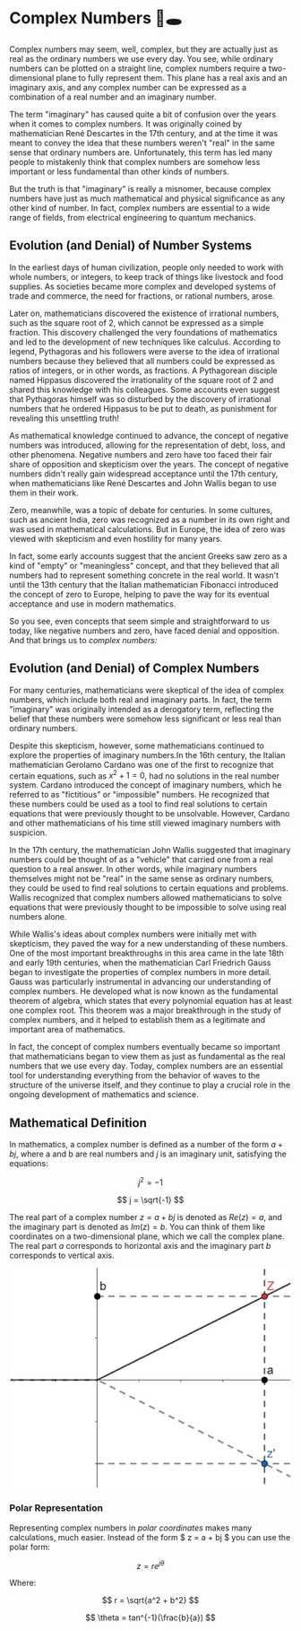 # Complex Numbers 🐇🕳️

Complex numbers may seem, well, complex, but they are actually just as real as the ordinary numbers we use every day. You see, while ordinary numbers can be plotted on a straight line, complex numbers require a two-dimensional plane to fully represent them. This plane has a real axis and an imaginary axis, and any complex number can be expressed as a combination of a real number and an imaginary number.

The term "imaginary" has caused quite a bit of confusion over the years when it comes to complex numbers. It was originally coined by mathematician René Descartes in the 17th century, and at the time it was meant to convey the idea that these numbers weren't "real" in the same sense that ordinary numbers are. Unfortunately, this term has led many people to mistakenly think that complex numbers are somehow less important or less fundamental than other kinds of numbers.

But the truth is that "imaginary" is really a misnomer, because complex numbers have just as much mathematical and physical significance as any other kind of number. In fact, complex numbers are essential to a wide range of fields, from electrical engineering to quantum mechanics.

## Evolution (and Denial) of Number Systems

In the earliest days of human civilization, people only needed to work with whole numbers, or integers, to keep track of things like livestock and food supplies. As societies became more complex and developed systems of trade and commerce, the need for fractions, or rational numbers, arose.

Later on, mathematicians discovered the existence of irrational numbers, such as the square root of 2, which cannot be expressed as a simple fraction. This discovery challenged the very foundations of mathematics and led to the development of new techniques like calculus. According to legend, Pythagoras and his followers were averse to the idea of irrational numbers because they believed that all numbers could be expressed as ratios of integers, or in other words, as fractions. A Pythagorean disciple named Hippasus discovered the irrationality of the square root of 2 and shared this knowledge with his colleagues. Some accounts even suggest that Pythagoras himself was so disturbed by the discovery of irrational numbers that he ordered Hippasus to be put to death, as punishment for revealing this unsettling truth!

As mathematical knowledge continued to advance, the concept of negative numbers was introduced, allowing for the representation of debt, loss, and other phenomena. Negative numbers and zero have too faced their fair share of opposition and skepticism over the years. The concept of negative numbers didn't really gain widespread acceptance until the 17th century, when mathematicians like René Descartes and John Wallis began to use them in their work.

Zero, meanwhile, was a topic of debate for centuries. In some cultures, such as ancient India, zero was recognized as a number in its own right and was used in mathematical calculations. But in Europe, the idea of zero was viewed with skepticism and even hostility for many years.

In fact, some early accounts suggest that the ancient Greeks saw zero as a kind of "empty" or "meaningless" concept, and that they believed that all numbers had to represent something concrete in the real world. It wasn't until the 13th century that the Italian mathematician Fibonacci introduced the concept of zero to Europe, helping to pave the way for its eventual acceptance and use in modern mathematics.

So you see, even concepts that seem simple and straightforward to us today, like negative numbers and zero, have faced denial and opposition. And that brings us to _complex numbers:_

## Evolution (and Denial) of Complex Numbers
For many centuries, mathematicians were skeptical of the idea of complex numbers, which include both real and imaginary parts. In fact, the term "imaginary" was originally intended as a derogatory term, reflecting the belief that these numbers were somehow less significant or less real than ordinary numbers.

Despite this skepticism, however, some mathematicians continued to explore the properties of imaginary numbers.In the 16th century, the Italian mathematician Gerolamo Cardano was one of the first to recognize that certain equations, such as $x^2 + 1 = 0$, had no solutions in the real number system. Cardano introduced the concept of imaginary numbers, which he referred to as "fictitious" or "impossible" numbers. He recognized that these numbers could be used as a tool to find real solutions to certain equations that were previously thought to be unsolvable. However, Cardano and other mathematicians of his time still viewed imaginary numbers with suspicion.

In the 17th century, the mathematician John Wallis suggested that imaginary numbers could be thought of as a "vehicle" that carried one from a real question to a real answer. In other words, while imaginary numbers themselves might not be "real" in the same sense as ordinary numbers, they could be used to find real solutions to certain equations and problems. Wallis recognized that complex numbers allowed mathematicians to solve equations that were previously thought to be impossible to solve using real numbers alone. 

While Wallis's ideas about complex numbers were initially met with skepticism, they paved the way for a new understanding of these numbers. One of the most important breakthroughs in this area came in the late 18th and early 19th centuries, when the mathematician Carl Friedrich Gauss began to investigate the properties of complex numbers in more detail. Gauss was particularly instrumental in advancing our understanding of complex numbers. He developed what is now known as the fundamental theorem of algebra, which states that every polynomial equation has at least one complex root. This theorem was a major breakthrough in the study of complex numbers, and it helped to establish them as a legitimate and important area of mathematics.

In fact, the concept of complex numbers eventually became so important that mathematicians began to view them as just as fundamental as the real numbers that we use every day. Today, complex numbers are an essential tool for understanding everything from the behavior of waves to the structure of the universe itself, and they continue to play a crucial role in the ongoing development of mathematics and science.

## Mathematical Definition
 In mathematics, a complex number is defined as a number of the form $a + bj$, where a and b are real numbers and $j$ is an imaginary unit, satisfying the equations:

$$ j^2 = -1 $$

$$ j = \sqrt{-1} $$ 
 
The real part of a complex number $z = a + bj$ is denoted as $Re(z) = a$, and the imaginary part is denoted as $Im(z) = b$. You can think of them like coordinates on a two-dimensional plane, which we call the complex plane. The real part $a$ corresponds to horizontal axis and the imaginary part $b$ corresponds to vertical axis. 

<p align="center"><img src="https://github.com/kevmasajedi/And-DSP-for-All/blob/main/Fundamentals_of_Linear_Systems/complex_numbers/c1.jpg?raw=true" width="500px" /></p>

### Polar Representation
Representing complex numbers in _polar coordinates_ makes many calculations, much easier. Instead of the form $ z = a + bj $ you can use the polar form:

$$ z = re^{j\theta} $$

Where:

$$ r = \sqrt{a^2 + b^2} $$

$$ \theta = tan^{-1}(\frac{b}{a}) $$

